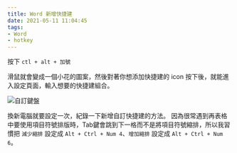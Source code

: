 ```yaml
---
title: Word 新增快捷建
date: 2021-05-11 11:04:45
tags:
- Word
- hotkey
---
```


按下 `ctl + alt + 加號`

滑鼠就會變成一個小花的圖案，然後對著你想添加快捷建的 icon 按下後，就能進入設定頁面，輸入想要的快捷建組合。
<!-- more -->
![自訂鍵盤](自訂鍵盤.png)

換新電腦就要設定一次，紀錄一下新增自訂快捷建的方法。
因為很常遇到再表格中要使用項目符號排版時，Tab鍵會跳到下一格而不是將項目符號縮排，所以我習慣把 `減少縮排` 設定成 `Alt + Ctrl + Num 4`、`增加縮排` 設定成 `Alt + Ctrl + Num 6`。